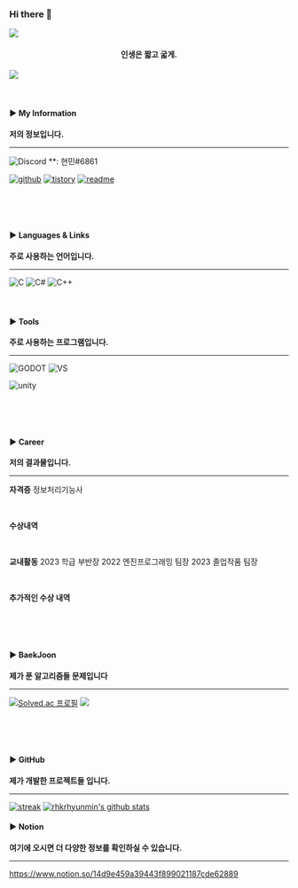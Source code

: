 ### Hi there 👋
<img src="https://capsule-render.vercel.app/api?type=waving&color=#81DAF5&height=250&section=header" />
<h4 align="middle"> 인생은 짧고 굷게. </h4> 
<img src="https://capsule-render.vercel.app/api?type=waving&color=81DAF5&height=150&section=footer" />
<br>
<br>
<br>

<h4 align="left">▶ My Information </h4> 

**저의 정보입니다.**

-----

<img alt="Discord" src="https://img.shields.io/badge/Discord-%235865F2.svg?style=for-the-badge&amp;logo=discord&amp;logoColor=white"> **: 현민#6861

[![github](https://img.shields.io/badge/Github-181717?style=flat-square&logo=github&logoColor=white)](https://github.com/rhkrhyunmin)
[![tistory](https://img.shields.io/badge/Blog-000000?style=flat-square&logo=tistory&logoColor=white)](https://hyunmin-06.tistory.com/)
[![readme](https://img.shields.io/badge/Resume-181717?style=flat-square&logo=readme&logoColor=white)](https://hyunmin-06.tistory.com/)

<br>
<br>
<br>

<h4 align="left">▶ Languages & Links </h4> 

**주로 사용하는 언어입니다.**

-----

<img alt="C" src="https://img.shields.io/badge/c-%2300599C.svg?style=for-the-badge&amp;logo=c&amp;logoColor=white">
<img alt="C#" src="https://img.shields.io/badge/c%23-%23239120.svg?style=for-the-badge&amp;logo=c-sharp&amp;logoColor=white">
<img alt="C++" src="https://img.shields.io/badge/c++-%2300599C.svg?style=for-the-badge&amp;logo=c%2B%2B&amp;logoColor=white">

<br>
<br>
<br>

<h4 align="left">▶ Tools </h4> 

**주로 사용하는 프로그램입니다.**

-----

<img alt="GODOT" src="https://img.shields.io/badge/Godot-cdf.svg?style=for-the-badge&amp;logo=GodotEngine&amp;logoColor=Blue">
<img alt="VS" src="https://img.shields.io/badge/vs-5C2D91.svg?style=for-the-badge&amp;logo=VisualStudio&amp;logoColor=white">

![unity](https://img.shields.io/badge/Unity-36566F?style=flat-square&logo=unity&logoColor=white)

<br>
<br>
<br>

<h4 align="left">▶ Career </h4> 

**저의 결과물입니다.**

-----

**자격증**
정보처리기능사

<br>

**수상내역**

<br>

**교내활동**
2023 학급 부반장
2022 엔진프로그래밍 팀장
2023 졸업작품 팀장

<br>

**추가적인 수상 내역**


<br>
<br>
<br>

<h4 align="left">▶ BaekJoon</h4> 

**제가 푼 알고리즘들 문제입니다**

-----

[![Solved.ac
프로필](http://mazassumnida.wtf/api/v2/generate_badge?boj=khm0930)](https://solved.ac/khm0930)
<img src="http://mazandi.herokuapp.com/api?handle=khm0930&theme=warm"/>

<br>
<br>
<br>

<h4 align="left">▶ GitHub </h4> 

**제가 개발한 프로젝트들 입니다.**

-----

[![streak](https://github-readme-streak-stats.herokuapp.com/?user=rhkrhyunmin&theme=calm)](https://github.com/rhkrhyunmin)
[![rhkrhyunmin's github stats](https://github-readme-stats.vercel.app/api?username=rhkrhyunmin&show_icons=true&theme=dracula)](https://github.com/rhkrhyunmin)


<h4 align="left">▶ Notion </h4> 

**여기에 오시면 더 다양한 정보를 확인하실 수 있습니다.**

-----
https://www.notion.so/14d9e459a39443f899021187cde62889
